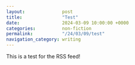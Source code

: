 ```yaml
---
layout: 			 post
title:  			 "Test"
date:   			 2024-03-09 10:00:00 +0000
categories: 		 non-fiction
permalink:  		 "/24/03/09/test"
navigation_category: writing
---
```


This is a test for the RSS feed!

